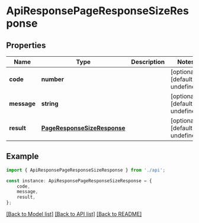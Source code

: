 # ApiResponsePageResponseSizeResponse


## Properties

Name | Type | Description | Notes
------------ | ------------- | ------------- | -------------
**code** | **number** |  | [optional] [default to undefined]
**message** | **string** |  | [optional] [default to undefined]
**result** | [**PageResponseSizeResponse**](PageResponseSizeResponse.md) |  | [optional] [default to undefined]

## Example

```typescript
import { ApiResponsePageResponseSizeResponse } from './api';

const instance: ApiResponsePageResponseSizeResponse = {
    code,
    message,
    result,
};
```

[[Back to Model list]](../README.md#documentation-for-models) [[Back to API list]](../README.md#documentation-for-api-endpoints) [[Back to README]](../README.md)
